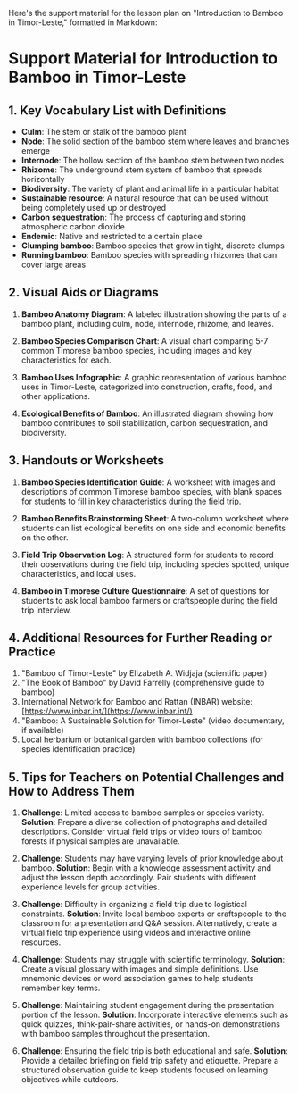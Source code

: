 Here's the support material for the lesson plan on "Introduction to Bamboo in Timor-Leste," formatted in Markdown:

# Support Material for Introduction to Bamboo in Timor-Leste

## 1. Key Vocabulary List with Definitions

- **Culm**: The stem or stalk of the bamboo plant
- **Node**: The solid section of the bamboo stem where leaves and branches emerge
- **Internode**: The hollow section of the bamboo stem between two nodes
- **Rhizome**: The underground stem system of bamboo that spreads horizontally
- **Biodiversity**: The variety of plant and animal life in a particular habitat
- **Sustainable resource**: A natural resource that can be used without being completely used up or destroyed
- **Carbon sequestration**: The process of capturing and storing atmospheric carbon dioxide
- **Endemic**: Native and restricted to a certain place
- **Clumping bamboo**: Bamboo species that grow in tight, discrete clumps
- **Running bamboo**: Bamboo species with spreading rhizomes that can cover large areas

## 2. Visual Aids or Diagrams

1. **Bamboo Anatomy Diagram**: A labeled illustration showing the parts of a bamboo plant, including culm, node, internode, rhizome, and leaves.

2. **Bamboo Species Comparison Chart**: A visual chart comparing 5-7 common Timorese bamboo species, including images and key characteristics for each.

3. **Bamboo Uses Infographic**: A graphic representation of various bamboo uses in Timor-Leste, categorized into construction, crafts, food, and other applications.

4. **Ecological Benefits of Bamboo**: An illustrated diagram showing how bamboo contributes to soil stabilization, carbon sequestration, and biodiversity.

## 3. Handouts or Worksheets

1. **Bamboo Species Identification Guide**: A worksheet with images and descriptions of common Timorese bamboo species, with blank spaces for students to fill in key characteristics during the field trip.

2. **Bamboo Benefits Brainstorming Sheet**: A two-column worksheet where students can list ecological benefits on one side and economic benefits on the other.

3. **Field Trip Observation Log**: A structured form for students to record their observations during the field trip, including species spotted, unique characteristics, and local uses.

4. **Bamboo in Timorese Culture Questionnaire**: A set of questions for students to ask local bamboo farmers or craftspeople during the field trip interview.

## 4. Additional Resources for Further Reading or Practice

1. "Bamboo of Timor-Leste" by Elizabeth A. Widjaja (scientific paper)
2. "The Book of Bamboo" by David Farrelly (comprehensive guide to bamboo)
3. International Network for Bamboo and Rattan (INBAR) website: [https://www.inbar.int/](https://www.inbar.int/)
4. "Bamboo: A Sustainable Solution for Timor-Leste" (video documentary, if available)
5. Local herbarium or botanical garden with bamboo collections (for species identification practice)

## 5. Tips for Teachers on Potential Challenges and How to Address Them

1. **Challenge**: Limited access to bamboo samples or species variety.
   **Solution**: Prepare a diverse collection of photographs and detailed descriptions. Consider virtual field trips or video tours of bamboo forests if physical samples are unavailable.

2. **Challenge**: Students may have varying levels of prior knowledge about bamboo.
   **Solution**: Begin with a knowledge assessment activity and adjust the lesson depth accordingly. Pair students with different experience levels for group activities.

3. **Challenge**: Difficulty in organizing a field trip due to logistical constraints.
   **Solution**: Invite local bamboo experts or craftspeople to the classroom for a presentation and Q&A session. Alternatively, create a virtual field trip experience using videos and interactive online resources.

4. **Challenge**: Students may struggle with scientific terminology.
   **Solution**: Create a visual glossary with images and simple definitions. Use mnemonic devices or word association games to help students remember key terms.

5. **Challenge**: Maintaining student engagement during the presentation portion of the lesson.
   **Solution**: Incorporate interactive elements such as quick quizzes, think-pair-share activities, or hands-on demonstrations with bamboo samples throughout the presentation.

6. **Challenge**: Ensuring the field trip is both educational and safe.
   **Solution**: Provide a detailed briefing on field trip safety and etiquette. Prepare a structured observation guide to keep students focused on learning objectives while outdoors.